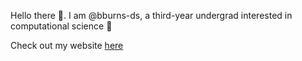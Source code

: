 Hello there 👋. I am @bburns-ds, a third-year undergrad interested in computational science 🧮

Check out my website [here](https://bburns.xyz/)
